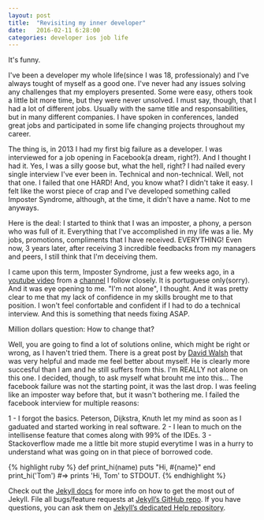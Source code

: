 ```yaml
---
layout: post
title:  "Revisiting my inner developer"
date:   2016-02-11 6:28:00
categories: developer ios job life
---
```

It's funny.

I've been a developer my whole life(since I was 18, professionaly) and I've always tought of myself as a good one. I've never had any issues solving any challenges that my employers presented. Some were easy, others took a little bit more time, but they were never unsolved. I must say, though, that I had a lot of different jobs. Usually with the same title and responsabilities, but in many different companies. I have spoken in conferences, landed great jobs and participated in some life changing projects throughout my career.

The thing is, in 2013 I had my first big failure as a developer. I was interviewed for a job opening in Facebook(a dream, right?). And I thought I had it. Yes, I was a silly goose but, what the hell, right? I had nailed every single interview I've ever been in. Technical and non-technical. Well, not that one. I failed that one HARD! And, you know what? I didn't take it easy. I felt like the worst piece of crap and I've developed something called Imposter Syndrome, although, at the time, it didn't have a name. Not to me anyways.

Here is the deal: I started to think that I was an imposter, a phony, a person who was full of it. Everything that I've accomplished in my life was a lie. My jobs, promotions, compliments that I have received. EVERYTHING! Even now, 3 years later, after receiving 3 incredible feedbacks from my managers and peers, I still think that I'm deceiving them.

I came upon this term, Imposter Syndrome, just a few weeks ago, in a [youtube video][bluesoft-talk] from a [channel][bluesoft-channel] I follow closely. It is portuguese only(sorry). And it was eye opening to me. "I'm not alone", I thought. And it was pretty clear to me that my lack of confidence in my skills brought me to that position. I won't feel confortable and confident if I had to do a technical interview. And this is something that needs fixing ASAP.

Million dollars question: How to change that?

Well, you are going to find a lot of solutions online, which might be right or wrong, as I haven't tried them. There is a great post by [David Walsh][david-imposter] that was very helpful and made me feel better about myself. He is clearly more succesful than I am and he still suffers from this. I'm REALLY not alone on this one. I decided, though, to ask myself what brouht me into this... The facebook failure was not the starting point, it was the last drop. I was feeling like an imposter way before that, but it wasn't bothering me. I failed the facebook interview for multiple reasons:

1 - I forgot the basics. Peterson, Dijkstra, Knuth let my mind as soon as I gaduated and started working in real software.
2 - I lean to much on the intellisense feature that comes along with  99% of the IDEs.
3 - Stackoverflow made me a little bit more stupid everytime I was in a hurry to understand what was going on in that piece of borrowed code.


{% highlight ruby %}
def print_hi(name)
  puts "Hi, #{name}"
end
print_hi('Tom')
#=> prints 'Hi, Tom' to STDOUT.
{% endhighlight %}

Check out the [Jekyll docs][jekyll] for more info on how to get the most out of Jekyll. File all bugs/feature requests at [Jekyll’s GitHub repo][jekyll-gh]. If you have questions, you can ask them on [Jekyll’s dedicated Help repository][jekyll-help].

[jekyll]:      http://jekyllrb.com
[jekyll-gh]:   https://github.com/jekyll/jekyll
[jekyll-help]: https://github.com/jekyll/jekyll-help

[bluesoft-talk]: https://www.youtube.com/watch?v=8t6dJudTdTE
[bluesoft-channel]: https://www.youtube.com/channel/UCMbi8katMCUd5JkJ3Rr0t_w
[david-imposter]: https://davidwalsh.name/impostor-syndrome
